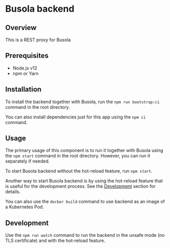 # Busola backend

## Overview

This is a REST proxy for Busola

## Prerequisites

- Node.js v12
- npm or Yarn

## Installation

To install the backend together with Busola, run the `npm run bootstrap:ci` command in the root directory.

You can also install dependencies just for this app using the `npm ci` command.

## Usage

The primary usage of this component is to run it together with Busola using the `npm start` command in the root directory. However, you can run it separately if needed.

To start Busola backend without the hot-reload feature, run `npm start`.

Another way to start Busola backend is by using the hot-reload feature that is useful for the development process. See the [Development](#development) section for details.

You can also use the `docker build` command to use backend as an image of a Kubernetes Pod.

## Development

Use the `npm run watch` command to run the backend in the unsafe mode (no TLS certificate) and with the hot-reload feature.
